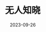 ---
layout: page
title: 无人知晓
description: >
  不知道是不是改编的原因，有些剧情令人匪夷所思。原本真实的事件只能说令人窒息和震惊，但逻辑不通的改编让前故事的可信度下降，也很难引起我情绪上的共鸣。叙事节奏太慢、人物扁平。画面不错，小孩子很可爱很可怜，其他乏善可陈。
category: 电影
img: assets/img/movie/2023/wu_ren_zhi_xiao.webp
star: 3
date: 2023-09-26
---